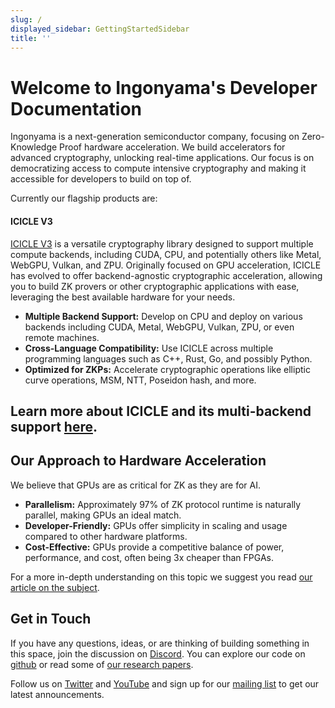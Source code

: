 ```yaml
---
slug: /
displayed_sidebar: GettingStartedSidebar
title: ''
---
```


# Welcome to Ingonyama's Developer Documentation

Ingonyama is a next-generation semiconductor company, focusing on Zero-Knowledge Proof hardware acceleration. We build accelerators for advanced cryptography, unlocking real-time applications. Our focus is on democratizing access to compute intensive cryptography and making it accessible for developers to build on top of.

Currently our flagship products are:

#### **ICICLE V3**
[ICICLE V3](https://github.com/ingonyama-zk/icicle) is a versatile cryptography library designed to support multiple compute backends, including CUDA, CPU, and potentially others like Metal, WebGPU, Vulkan, and ZPU. Originally focused on GPU acceleration, ICICLE has evolved to offer backend-agnostic cryptographic acceleration, allowing you to build ZK provers or other cryptographic applications with ease, leveraging the best available hardware for your needs.

- **Multiple Backend Support:** Develop on CPU and deploy on various backends including CUDA, Metal, WebGPU, Vulkan, ZPU, or even remote machines.
- **Cross-Language Compatibility:** Use ICICLE across multiple programming languages such as C++, Rust, Go, and possibly Python.
- **Optimized for ZKPs:** Accelerate cryptographic operations like elliptic curve operations, MSM, NTT, Poseidon hash, and more.

Learn more about ICICLE and its multi-backend support [here][ICICLE-OVERVIEW].
---

## Our Approach to Hardware Acceleration

We believe that GPUs are as critical for ZK as they are for AI.

- **Parallelism:** Approximately 97% of ZK protocol runtime is naturally parallel, making GPUs an ideal match.
- **Developer-Friendly:** GPUs offer simplicity in scaling and usage compared to other hardware platforms.
- **Cost-Effective:** GPUs provide a competitive balance of power, performance, and cost, often being 3x cheaper than FPGAs.

For a more in-depth understanding on this topic we suggest you read [our article on the subject](https://www.ingonyama.com/blog/revisiting-paradigm-hardware-acceleration-for-zero-knowledge-proofs).


## Get in Touch

If you have any questions, ideas, or are thinking of building something in this space, join the discussion on [Discord]. You can explore our code on [github](https://github.com/ingonyama-zk) or read some of [our research papers](https://github.com/ingonyama-zk/papers).

Follow us on [Twitter](https://x.com/Ingo_zk) and [YouTube](https://www.youtube.com/@ingo_ZK) and sign up for our [mailing list](https://wkf.ms/3LKCbdj) to get our latest announcements.

[ICICLE-OVERVIEW]: ./icicle/overview.md
[Discord]: https://discord.gg/6vYrE7waPj
